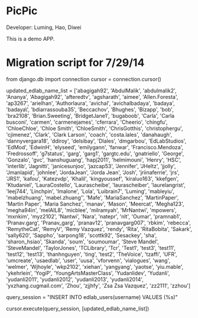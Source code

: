 PicPic
=========

Developer: Luming, Hao, Diwei

This is a demo APP.




















# Migration script for 7/29/14

from django.db import connection
cursor = connection.cursor()

updated_edlab_name_list = ['abagigah92', 'AbdulMalik', 'abdulmalik2', 'Ananya', 'Abagigah92', 'afteredtv', 'agsharath',
                           'aimee', 'Allen.Foresta', 'ap3267', 'arielhan', 'Authorlaura', 'avichal', 'avichalbadaya',
                           'badaya', 'badaya\\', 'bdiarrassouba35', 'Beccachov', 'Bhughes', 'Bizapp', 'bob', 'bra2108',
                           'Brian.Sweeting', 'BridgetJane1', 'bugaboob', 'Carla', 'Carla busconi', 'carmen', 'carmenejames',
                           'cferrara', 'Cheerio', 'chingfu', 'ChloeChloe', 'Chloe Smith', 'ChloeSmith', 'ChrisGotthis',
                           'christophergu', 'cjimenez', 'Clark', 'Clark Larson', 'coach', 'costa.lales', 'danahaugh',
                           'dannyvergara18', 'ddiroy', 'delsibay', 'Dlales', 'dmgarbou', 'EdLabStudios', 'EdMod', 'EdwinH',
                           'elyseed', 'emilygann', 'fanwar', 'Francisco.Mendoza', 'Fredrossoff', 'g7status', 'garg',
                           'garg1', 'gargtc.edu', 'gnatriello', 'George', 'Gonzalo', 'gvc', 'hanshuguang', 'hapj2011',
                           'helmimouni', 'Henry', 'HSC', 'interlib', 'Jagnitti', 'janicesunjoo', 'jazcap53', 'Jennifer',
                           'JHeltz', 'jjolly', 'Jmanlapid', 'johnlee', 'JordaJean', 'Jorda Jean', 'Josh', 'jriinaferrie',
                           'jrs', 'JRS1', 'kafou', 'Katezvdp', 'Khalil', 'kingyoussef', 'kiraluo163', 'kkefgen', 'Ktudaniel',
                           'LauraCostello', 'Laurascheibe', 'laurascheiber', 'laurelangrist', 'leej744', 'Linchpin', 'lmalone',
                           'Lola', 'Luibrain7', 'Luming', 'mableyiu', 'mabelzhuang', 'mabel.zhuang’', 'Mafe', 'MariaSanchez',
                           'MartinPaper', 'Martin Paper', 'Maria Sanchez', 'manav', 'Mason', 'Meercat', 'Megha123', 'megha94in',
                           'melAIL8', 'micblee', 'milramyah', 'MrNantwi', 'mpowers', 'mxnkim', 'myz2102', 'Nantwi', 'Nara',
                           'natepr', 'nlt', 'Oumar', 'pramnab1', 'Pranav.garg', 'Pranav_garg', 'pranav12', 'pranavgarg007',
                           'rbkim', 'rebecca', 'RemytheCat', 'RemyV', 'Remy Vazquez', 'rendy', 'Rita', 'RitaBobita', 'Sakark',
                           'sally620', 'Sappho', 'sarpong18', 'scottk92', 'Sesackey', 'sha', 'sharon_hsiao', 'Skanda', 'soum',
                           'soumoumar', 'Steve Mandel', 'SteveMandel', 'TaylorJones', 'TCLibrary', 'Tcr', 'Test1', 'test3', 'test11',
                           'test12', 'test13', 'thanhnguyen', 'ting', 'test2', 'TheVoice', 'tzaffi', 'UFR', 'umcreate', 'usaedlab',
                           'user', 'uusa', 'vforvenn', 'vialogues', 'wang', 'welmer', 'Wjhoyle', 'wkp2102', 'xiehan', 'yangyang',
                           'yaotse', 'yiu.mable', 'ykehrlein', 'YogiP', 'YoungArtsMasterClass', 'Yudanlidev', 'Yudanli', 'yudanli2011',
                           'yudanli2012', 'yudanli2013', 'yudanli2014', 'yxzhang.cugmail.com', 'Zhou', 'zjjhfy', 'Zsa Zsa Vazquez',
                           'zz2111', 'zzhou']

query_session = "INSERT INTO edlab_users(username) VALUES (%s)"

cursor.execute(query_session, [updated_edlab_name_list])


